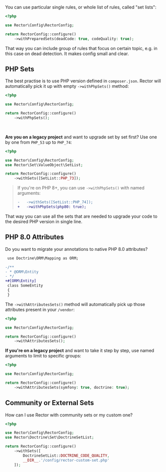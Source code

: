 You can use particular single rules, or whole list of rules, called "set lists":

```php
<?php

use Rector\Config\RectorConfig;

return RectorConfig::configure()
    ->withPreparedSets(deadCode: true, codeQuality: true);
```

That way you can include group of rules that focus on certain topic, e.g. in this case on dead detection. It makes config small and clear.

## PHP Sets

The best practise is to use PHP version defined in `composer.json`. Rector will automatically pick it up with empty `->withPhpSets()` method:

```php
<?php

use Rector\Config\RectorConfig;

return RectorConfig::configure()
    ->withPhpSets();
```

<br>

**Are you on a legacy project** and want to upgrade set by set first? Use one by one from `PHP_53` up to `PHP_74`:

```php
<?php

use Rector\Config\RectorConfig;
use Rector\Set\ValueObject\SetList;

return RectorConfig::configure()
    ->withSets([SetList::PHP_73]);
```

> If you're on PHP 8+, you can use `->withPhpSets()` with named arguments:
>
> ```diff
> -   ->withSets([SetList::PHP_74]);
> +   ->withPhpSets(php80: true);
> ```

That way you can use all the sets that are needed to upgrade your code to the desired PHP version in single line.

## PHP 8.0 Attributes

Do you want to migrate your annotations to native PHP 8.0 attributes?

```diff
 use Doctrine\ORM\Mapping as ORM;

-/**
- * @ORM\Entity
- */
+#[ORM\Entity]
 class SomeEntity
 {
 }
```

The `->withAttributesSets()` method will automatically pick up those attributes present in your `/vendor`:

```php
<?php

use Rector\Config\RectorConfig;

return RectorConfig::configure()
    ->withAttributesSets();
```

**If you're on a legacy project** and want to take it step by step, use named arguments to limit to specific groups:

```php
<?php

use Rector\Config\RectorConfig;

return RectorConfig::configure()
    ->withAttributesSets(symfony: true, doctrine: true);
```

## Community or External Sets

How can I use Rector with community sets or my custom one?

```php
<?php

use Rector\Config\RectorConfig;
use Rector\Doctrine\Set\DoctrineSetList;

return RectorConfig::configure()
    ->withSets([
        DoctrineSetList::DOCTRINE_CODE_QUALITY,
        __DIR__.'/config/rector-custom-set.php'
    ]);
```
